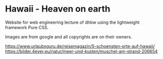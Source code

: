 # Hawaii - Heaven on earth
Website for web engineering lecture of dhbw using the lightweight framework Pure CSS.

Images are from google and all copyrights are on their owners.

https://www.urlaubsguru.de/reisemagazin/5-schoensten-orte-auf-hawaii/
https://bilder.4ever.eu/natur/meer-und-kusten/muschel-am-strand-206654